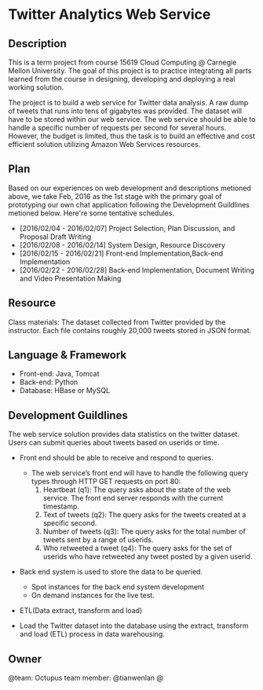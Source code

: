 # Twitter Analytics Web Service

Description
-----------
This is a term project from course 15619 Cloud Computing @ Carnegie Mellon University. The goal of this project is to practice integrating all parts learned from the course in designing, developing and deploying a real working solution.

The project is to build a web service for Twitter data analysis. A raw dump of tweets that runs into tens of gigabytes was provided. The dataset will have to be stored within our web service. The web service should be able to handle a specific number of requests per second for several hours. However, the budget is limited, thus the task is to build an effective and cost efficient solution utilizing Amazon Web Services resources.

Plan
----
Based on our experiences on web development and descriptions metioned above, we take Feb, 2016 as the 1st stage with the primary goal of prototyping our own chat application following the Development Guildlines metioned below. Here're some tentative schedules.

- [2016/02/04 - 2016/02/07] Project Selection, Plan Discussion, and Proposal Draft Writing
- [2016/02/08 - 2016/02/14] System Design, Resource Discovery
- [2016/02/15 - 2016/02/21] Front-end Implementation,Back-end Implementation
- [2016/02/22 - 2016/02/28] Back-end Implementation, Document Writing and Video Presentation Making

Resource
--------
Class materials: The dataset collected from Twitter provided by the instructor. Each file contains roughly 20,000 tweets stored in JSON format.

Language & Framework
--------------------
+ Front-end: Java, Tomcat
+ Back-end: Python
+ Database: HBase or MySQL

Development Guildlines 
----------------------
The web service solution provides data statistics on the twitter dataset. Users can submit queries about tweets based on userids or time.

- Front end should be able to receive and respond to queries.
  * The web service’s front end will have to handle the following query types through HTTP GET requests on port 80:
     1. Heartbeat (q1): The query asks about the state of the web service. The front end server responds with the current timestamp.
     2. Text of tweets (q2): The query asks for the tweets created at a specific second.
     3. Number of tweets (q3): The query asks for the total number of tweets sent by a range of userids.
     4. Who retweeted a tweet (q4): The query asks for the set of userids who have retweeted any tweet posted by a given userid.

- Back end system is used to store the data to be queried.
  * Spot instances for the back end system development
  * On demand instances for the live test.

- ETL(Data extract, transform and load)
 * Load the Twitter dataset into the database using the extract, transform and load (ETL) process in data warehousing.

Owner
-----
@team: Octupus team member: @tianwenlan @
